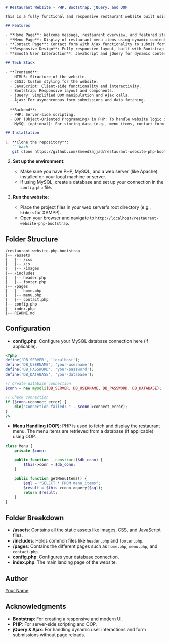 ```markdown
# Restaurant Website - PHP, Bootstrap, jQuery, and OOP

This is a fully functional and responsive restaurant website built using PHP (with OOP), Bootstrap, jQuery, and Ajax. The website includes key features like displaying the restaurant's menu, location, contact form, and other essential information. It is designed to be mobile-friendly and works seamlessly across different devices.

## Features

- **Home Page**: Welcome message, restaurant overview, and featured items.
- **Menu Page**: Display of restaurant menu items using dynamic content from PHP.
- **Contact Page**: Contact form with Ajax functionality to submit form data without reloading the page.
- **Responsive Design**: Fully responsive layout, built with Bootstrap.
- **Smooth User Interaction**: JavaScript and jQuery for dynamic content and interactivity.

## Tech Stack

- **Frontend**:
  - HTML5: Structure of the website.
  - CSS3: Custom styling for the website.
  - JavaScript: Client-side functionality and interactivity.
  - Bootstrap: Responsive layout and components.
  - jQuery: Simplified DOM manipulation and Ajax calls.
  - Ajax: For asynchronous form submissions and data fetching.
  
- **Backend**:
  - PHP: Server-side scripting.
  - OOP (Object-Oriented Programming) in PHP: To handle website logic in a modular and maintainable way.
  - MySQL (optional): For storing data (e.g., menu items, contact form submissions).

## Installation

1. **Clone the repository**:
   ```bash
   git clone https://github.com/SmeedSajjad/restaurant-website-php-bootstrap.git
   ```

2. **Set up the environment**:
   - Make sure you have PHP, MySQL, and a web server (like Apache) installed on your local machine or server.
   - If using MySQL, create a database and set up your connection in the `config.php` file.

3. **Run the website**:
   - Place the project files in your web server's root directory (e.g., `htdocs` for XAMPP).
   - Open your browser and navigate to `http://localhost/restaurant-website-php-bootstrap`.

## Folder Structure

```
/restaurant-website-php-bootstrap
|-- /assets
|   |-- /css
|   |-- /js
|   |-- /images
|-- /includes
|   |-- header.php
|   |-- footer.php
|-- /pages
|   |-- home.php
|   |-- menu.php
|   |-- contact.php
|-- config.php
|-- index.php
|-- README.md
```

## Configuration

- **config.php**: Configure your MySQL database connection here (if applicable).

```php
<?php
define('DB_SERVER', 'localhost');
define('DB_USERNAME', 'your-username');
define('DB_PASSWORD', 'your-password');
define('DB_DATABASE', 'your-database');

// Create database connection
$conn = new mysqli(DB_SERVER, DB_USERNAME, DB_PASSWORD, DB_DATABASE);

// Check connection
if ($conn->connect_error) {
    die("Connection failed: " . $conn->connect_error);
}
?>
```

- **Menu Handling (OOP)**: PHP is used to fetch and display the restaurant menu. The menu items are retrieved from a database (if applicable) using OOP.

```php
class Menu {
    private $conn;

    public function __construct($db_conn) {
        $this->conn = $db_conn;
    }

    public function getMenuItems() {
        $sql = "SELECT * FROM menu_items";
        $result = $this->conn->query($sql);
        return $result;
    }
}
```
## Folder Breakdown

- **/assets**: Contains all the static assets like images, CSS, and JavaScript files.
- **/includes**: Holds common files like `header.php` and `footer.php`.
- **/pages**: Contains the different pages such as `home.php`, `menu.php`, and `contact.php`.
- **config.php**: Configures your database connection.
- **index.php**: The main landing page of the website.

## Author

[Your Name](https://github.com/SmeedSajjad)

## Acknowledgments

- **Bootstrap**: For creating a responsive and modern UI.
- **PHP**: For server-side scripting and OOP.
- **jQuery & Ajax**: For handling dynamic user interactions and form submissions without page reloads.
```